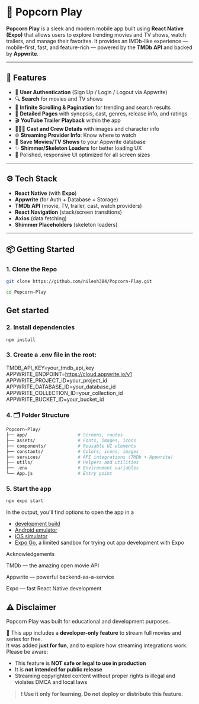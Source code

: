 # 🍿 Popcorn Play

**Popcorn Play** is a sleek and modern mobile app built using **React Native (Expo)** that allows users to explore trending movies and TV shows, watch trailers, and manage their favorites. It provides an IMDb-like experience — mobile-first, fast, and feature-rich — powered by the **TMDb API** and backed by **Appwrite**.

---

## 🚀 Features

- 🔐 **User Authentication** (Sign Up / Login / Logout via Appwrite)
- 🔍 **Search** for movies and TV shows
- 🔄 **Infinite Scrolling & Pagination** for trending and search results
- 📄 **Detailed Pages** with synopsis, cast, genres, release info, and ratings
- 🎬 **YouTube Trailer Playback** within the app
- 🧑‍🤝‍🧑 **Cast and Crew Details** with images and character info
- 🌐 **Streaming Provider Info**: Know where to watch
- 💾 **Save Movies/TV Shows** to your Appwrite database
- ✨ **Shimmer/Skeleton Loaders** for better loading UX
- 🎨 Polished, responsive UI optimized for all screen sizes

---

## ⚙️ Tech Stack

- **React Native** (with **Expo**)
- **Appwrite** (for Auth + Database + Storage)
- **TMDb API** (movie, TV, trailer, cast, watch providers)
- **React Navigation** (stack/screen transitions)
- **Axios** (data fetching)
- **Shimmer Placeholders** (skeleton loaders)

---

## 📦 Getting Started

### 1. Clone the Repo

   ```bash
   git clone https://github.com/nilesh384/Popcorn-Play.git
   ```
   ```bash
   cd Popcorn-Play
   ```

## Get started

### 2. Install dependencies

   ```bash
   npm install
   ```

### 3. Create a .env file in the root:


TMDB_API_KEY=your_tmdb_api_key
APPWRITE_ENDPOINT=https://cloud.appwrite.io/v1
APPWRITE_PROJECT_ID=your_project_id
APPWRITE_DATABASE_ID=your_database_id
APPWRITE_COLLECTION_ID=your_collection_id
APPWRITE_BUCKET_ID=your_bucket_id


### 4. 🗂️ Folder Structure

```bash
Popcorn-Play/
├── app/                   # Screens, routes
├── assets/                # Fonts, images, icons
├── components/            # Reusable UI elements
├── constants/             # Colors, icons, images
├── services/              # API integrations (TMDb + Appwrite)
├── utils/                 # Helpers and utilities
├── .env                   # Environment variables
└── App.js                 # Entry point
```

### 5. Start the app

   ```bash
   npx expo start
   ```

In the output, you'll find options to open the app in a

- [development build](https://docs.expo.dev/develop/development-builds/introduction/)
- [Android emulator](https://docs.expo.dev/workflow/android-studio-emulator/)
- [iOS simulator](https://docs.expo.dev/workflow/ios-simulator/)
- [Expo Go](https://expo.dev/go), a limited sandbox for trying out app development with Expo

Acknowledgements


TMDb — the amazing open movie API

Appwrite — powerful backend-as-a-service

Expo — fast React Native development


## ⚠️ Disclaimer

Popcorn Play was built for educational and development purposes.

🛑 This app includes a **developer-only feature** to stream full movies and series for free.  
It was added **just for fun**, and to explore how streaming integrations work.  
Please be aware:

- This feature is **NOT safe or legal to use in production**
- It is **not intended for public release**
- Streaming copyrighted content without proper rights is illegal and violates DMCA and local laws

> ❗ **Use it only for learning. Do not deploy or distribute this feature.**
